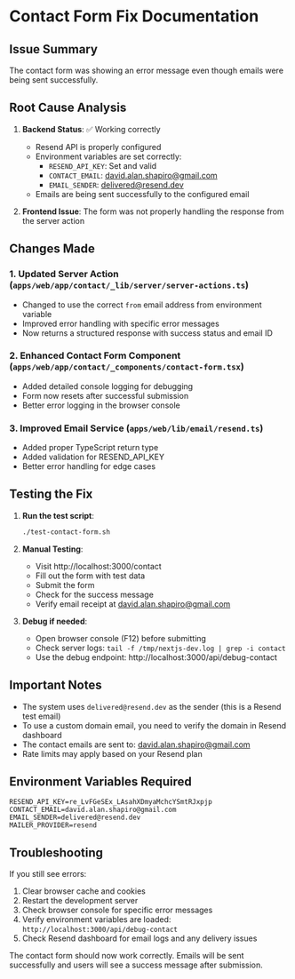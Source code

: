 # Contact Form Fix Documentation

## Issue Summary
The contact form was showing an error message even though emails were being sent successfully.

## Root Cause Analysis

1. **Backend Status**: ✅ Working correctly
   - Resend API is properly configured
   - Environment variables are set correctly:
     - `RESEND_API_KEY`: Set and valid
     - `CONTACT_EMAIL`: david.alan.shapiro@gmail.com
     - `EMAIL_SENDER`: delivered@resend.dev
   - Emails are being sent successfully to the configured email

2. **Frontend Issue**: The form was not properly handling the response from the server action

## Changes Made

### 1. Updated Server Action (`apps/web/app/contact/_lib/server/server-actions.ts`)
- Changed to use the correct `from` email address from environment variable
- Improved error handling with specific error messages
- Now returns a structured response with success status and email ID

### 2. Enhanced Contact Form Component (`apps/web/app/contact/_components/contact-form.tsx`)
- Added detailed console logging for debugging
- Form now resets after successful submission
- Better error logging in the browser console

### 3. Improved Email Service (`apps/web/lib/email/resend.ts`)
- Added proper TypeScript return type
- Added validation for RESEND_API_KEY
- Better error handling for edge cases

## Testing the Fix

1. **Run the test script**:
   ```bash
   ./test-contact-form.sh
   ```

2. **Manual Testing**:
   - Visit http://localhost:3000/contact
   - Fill out the form with test data
   - Submit the form
   - Check for the success message
   - Verify email receipt at david.alan.shapiro@gmail.com

3. **Debug if needed**:
   - Open browser console (F12) before submitting
   - Check server logs: `tail -f /tmp/nextjs-dev.log | grep -i contact`
   - Use the debug endpoint: http://localhost:3000/api/debug-contact

## Important Notes

- The system uses `delivered@resend.dev` as the sender (this is a Resend test email)
- To use a custom domain email, you need to verify the domain in Resend dashboard
- The contact emails are sent to: david.alan.shapiro@gmail.com
- Rate limits may apply based on your Resend plan

## Environment Variables Required

```env
RESEND_API_KEY=re_LvFGeSEx_LAsahXDmyaMchcYSmtRJxpjp
CONTACT_EMAIL=david.alan.shapiro@gmail.com
EMAIL_SENDER=delivered@resend.dev
MAILER_PROVIDER=resend
```

## Troubleshooting

If you still see errors:

1. Clear browser cache and cookies
2. Restart the development server
3. Check browser console for specific error messages
4. Verify environment variables are loaded: `http://localhost:3000/api/debug-contact`
5. Check Resend dashboard for email logs and any delivery issues

The contact form should now work correctly. Emails will be sent successfully and users will see a success message after submission.